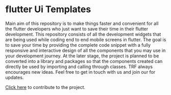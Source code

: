 # flutter Ui Templates

Main aim of this repository is to make things faster and convenient for all the flutter developers who just want to save their time in their flutter development. This repository consists of all the development widgets that are being used while coding end to end mobile screens in flutter. The goal is to save your time by providing the complete code snippet with a fully responsive and interactive design of all the components that you may use in your development journey. At the later stage, the project is planned to be converted into a library and packages so that the components created can directly be used by importing and calling through classes. 
TRF always encourages new ideas. Feel free to get in touch with us and join our [](link) for updates.


[Click here](CONTRIBUTING.md) to contribute to the project.

